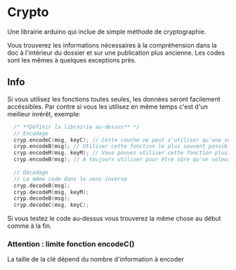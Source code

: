 # Crypto
Une librairie arduino qui inclue de simple méthode de cryptographie.

Vous trouverez les informations nécessaires à la compréhension dans la doc à l'intérieur du dossier et sur une publication plus ancienne. Les codes sont les mêmes à quelques exceptions près.

## Info
Si vous utilisez les fonctions toutes seules, les données seront facilement accéssibles. Par contre si vous les utilisez en même temps c'est d'un meilleur inrérêt, exemple:
```c
  /* **Définir la librairie au-dessus** */
  // Encodage
  cryp.encodeC(msg, keyC); // Cette couche ne peut s'utiliser qu'une seule fois au tout début sous peine de détruire des données
  cryp.encodeB(msg); // Utiliser cette fonction le plus souvent possible après une autre cela renforcera la sécurité
  cryp.encodeM(msg, keyM); // Vous pouvez utiliser cette fonction plusieurs fois pour augmenter la sécurité (astuce: utiliser des clés différentes)
  cryp.encodeB(msg); // A toujours utiliser pour être sûre qu'un voleur ne puisse pas décoder le message plus facilement
  
  // Décodage
  // Le même code dans le sens inverse
  cryp.decodeB(msg);
  cryp.decodeM(msg, keyM);
  cryp.decodeB(msg);
  cryp.decodeC(msg, keyC);
```
Si vous testez le code au-dessus vous trouverez la même chose au début comme à la fin.

### Attention : limite fonction encodeC()
La taille de la clé dépend du nombre d'information à encoder
